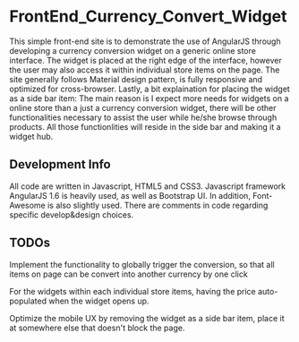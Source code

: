 # FrontEnd_Currency_Convert_Widget

This simple front-end site is to demonstrate the use of AngularJS through developing a currency conversion widget on a generic online store interface.
The widget is placed at the right edge of the interface, however the user may also access it within individual store items on the page.
The site generally follows Material design pattern, is fully responsive and optimized for cross-browser.
Lastly, a bit explaination for placing the widget as a side bar item:
The main reason is I expect more needs for widgets on a online store than a just a currency conversion widget, there will be other functionalities necessary to assist the user while he/she browse through products. All those functionlities will reside in the side bar and making it a widget hub. 

## Development Info
All code are written in Javascript, HTML5 and CSS3.
Javascript framework AngularJS 1.6 is heavily used, as well as Bootstrap UI.
In addition, Font-Awesome is also slightly used.
There are comments in code regarding specific develop&design choices.

## TODOs
Implement the functionality to globally trigger the conversion, so that all items on page can be convert into another currency by one click

For the widgets within each individual store items, having the price auto-populated when the widget opens up.

Optimize the mobile UX by removing the widget as a side bar item, place it at somewhere else that doesn't block the page.